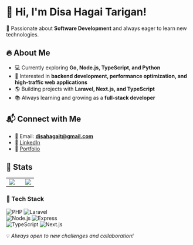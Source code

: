 # 👋 Hi, I'm Disa Hagai Tarigan!  

🚀 Passionate about **Software Development** and always eager to learn new technologies.  

## 🔥 About Me  
- 💻 Currently exploring **Go, Node.js, TypeScript, and Python**  
- 🎯 Interested in **backend development, performance optimization, and high-traffic web applications**  
- 🌎 Building projects with **Laravel, Next.js, and TypeScript**  
- 📚 Always learning and growing as a **full-stack developer**  

## 📬 Connect with Me  
- 📧 Email: **disahagait@gmail.com**  
- 💼 [LinkedIn](https://www.linkedin.com/in/hagaitrg) 
- 📝 [Portfolio](https://hagaitrg.com/)

## 🏅 Stats
<table>
    <tr>
        <td style="border: none;">
            <img src="https://github-readme-stats.vercel.app/api/top-langs/?username=hagaitrg&layout=compact&theme=radical" />
        </td>
        <td style="border: none; padding-left: 20px;">
            <img src="https://streak-stats.demolab.com/?user=hagaitrg&layout=compact&theme=radical" />
        </td>
    </tr>
</table>

### 🚀 Tech Stack  
![PHP](https://img.shields.io/badge/PHP-777BB4?style=for-the-badge&logo=php&logoColor=white)
![Laravel](https://img.shields.io/badge/Laravel-FF2D20?style=for-the-badge&logo=laravel&logoColor=white)  
![Node.js](https://img.shields.io/badge/Node.js-43853D?style=for-the-badge&logo=node.js&logoColor=white)
![Express](https://img.shields.io/badge/Express.js-000000?logo=express&logoColor=fff&style=for-the-badge)  
![TypeScript](https://shields.io/badge/TypeScript-3178C6?logo=TypeScript&logoColor=FFF&style=for-the-badge)
![Next.js](https://img.shields.io/badge/Next.js-000000?style=for-the-badge&logo=next.js&logoColor=white)    

💡 _Always open to new challenges and collaboration!_  
